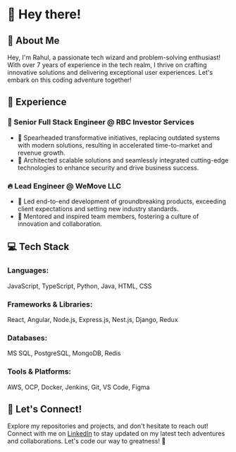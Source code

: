 # 👋 Hey there!

## 🌟 About Me
Hey, I'm Rahul, a passionate tech wizard and problem-solving enthusiast! With over 7 years of experience in the tech realm, I thrive on crafting innovative solutions and delivering exceptional user experiences. Let's embark on this coding adventure together!

## 💼 Experience
### 🚀 Senior Full Stack Engineer @ RBC Investor Services
- 🌟 Spearheaded transformative initiatives, replacing outdated systems with modern solutions, resulting in accelerated time-to-market and revenue growth.
- 🌈 Architected scalable solutions and seamlessly integrated cutting-edge technologies to enhance security and drive business success.

### 🔥 Lead Engineer @ WeMove LLC
- 🌟 Led end-to-end development of groundbreaking products, exceeding client expectations and setting new industry standards.
- 🌈 Mentored and inspired team members, fostering a culture of innovation and collaboration.

## 💻 Tech Stack
### Languages:
JavaScript, TypeScript, Python, Java, HTML, CSS

### Frameworks & Libraries:
React, Angular, Node.js, Express.js, Nest.js, Django, Redux

### Databases:
MS SQL, PostgreSQL, MongoDB, Redis

### Tools & Platforms:
AWS, OCP, Docker, Jenkins, Git, VS Code, Figma

## 🚀 Let's Connect!
Explore my repositories and projects, and don't hesitate to reach out! Connect with me on [LinkedIn](https://www.linkedin.com/in/narayanan-rahul) to stay updated on my latest tech adventures and collaborations. Let's code our way to greatness! 🌟
